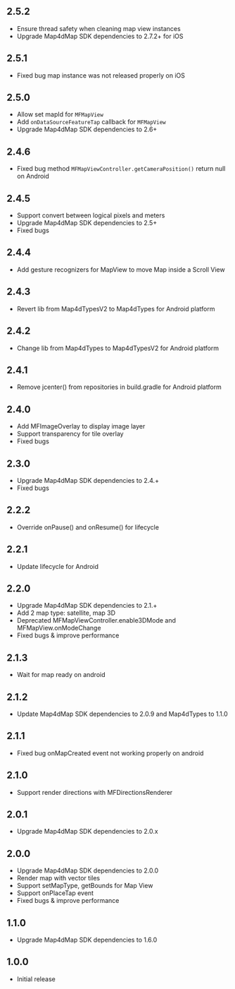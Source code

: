 ## 2.5.2

* Ensure thread safety when cleaning map view instances
* Upgrade Map4dMap SDK dependencies to 2.7.2+ for iOS

## 2.5.1

* Fixed bug map instance was not released properly on iOS

## 2.5.0

* Allow set mapId for `MFMapView`
* Add `onDataSourceFeatureTap` callback for `MFMapView`
* Upgrade Map4dMap SDK dependencies to 2.6+

## 2.4.6

* Fixed bug method `MFMapViewController.getCameraPosition()` return null on Android

## 2.4.5

* Support convert between logical pixels and meters
* Upgrade Map4dMap SDK dependencies to 2.5+
* Fixed bugs

## 2.4.4

* Add gesture recognizers for MapView to move Map inside a Scroll View

## 2.4.3

* Revert lib from Map4dTypesV2 to Map4dTypes for Android platform

## 2.4.2

* Change lib from Map4dTypes to Map4dTypesV2 for Android platform

## 2.4.1

* Remove jcenter() from repositories in build.gradle for Android platform

## 2.4.0

* Add MFImageOverlay to display image layer
* Support transparency for tile overlay
* Fixed bugs

## 2.3.0

* Upgrade Map4dMap SDK dependencies to 2.4.+
* Fixed bugs

## 2.2.2

* Override onPause() and onResume() for lifecycle

## 2.2.1

* Update lifecycle for Android

## 2.2.0

* Upgrade Map4dMap SDK dependencies to 2.1.+
* Add 2 map type: satellite, map 3D
* Deprecated MFMapViewController.enable3DMode and MFMapView.onModeChange
* Fixed bugs & improve performance

## 2.1.3

* Wait for map ready on android

## 2.1.2

* Update Map4dMap SDK dependencies to 2.0.9 and Map4dTypes to 1.1.0

## 2.1.1

* Fixed bug onMapCreated event not working properly on android

## 2.1.0

* Support render directions with MFDirectionsRenderer

## 2.0.1

* Upgrade Map4dMap SDK dependencies to 2.0.x

## 2.0.0

* Upgrade Map4dMap SDK dependencies to 2.0.0
* Render map with vector tiles
* Support setMapType, getBounds for Map View
* Support onPlaceTap event
* Fixed bugs & improve performance

## 1.1.0

* Upgrade Map4dMap SDK dependencies to 1.6.0

## 1.0.0

* Initial release
